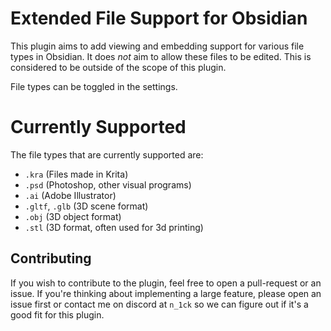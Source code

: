 # Extended File Support for Obsidian

This plugin aims to add viewing and embedding support for various file types in Obsidian. 
It does *not* aim to allow these files to be edited. 
This is considered to be outside of the scope of this plugin.

File types can be toggled in the settings.

# Currently Supported

The file types that are currently supported are:

- `.kra` (Files made in Krita)
- `.psd` (Photoshop, other visual programs)
- `.ai` (Adobe Illustrator)
- `.gltf`, `.glb` (3D scene format)
- `.obj` (3D object format)
- `.stl` (3D format, often used for 3d printing)

## Contributing

If you wish to contribute to the plugin, feel free to open a pull-request or an issue.
If you're thinking about implementing a large feature, please open an issue first or contact me on discord at `n_1ck` 
so we can figure out if it's a good fit for this plugin.
